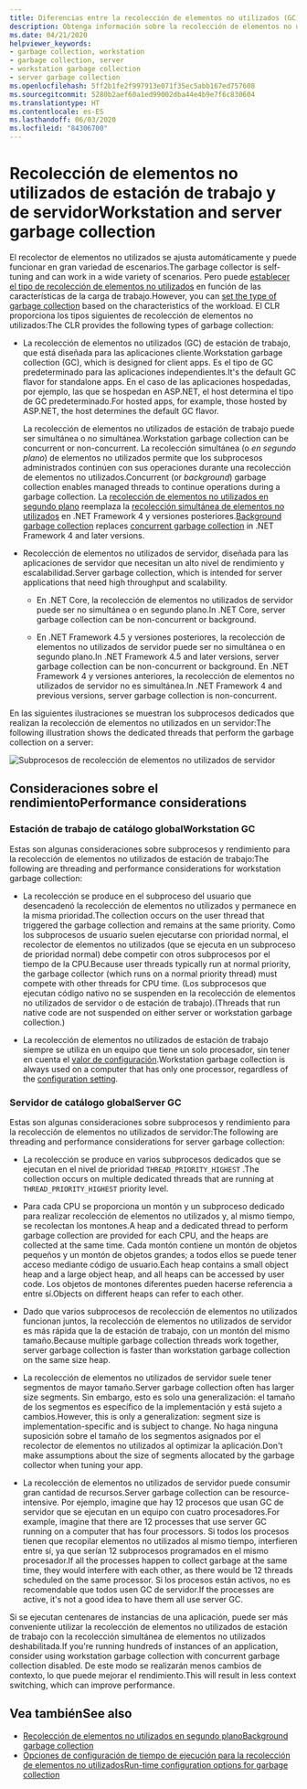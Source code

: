 ```yaml
---
title: Diferencias entre la recolección de elementos no utilizados (GC) en estaciones de trabajo y servidores
description: Obtenga información sobre la recolección de elementos no utilizados de estación de trabajo y de servidor en .NET.
ms.date: 04/21/2020
helpviewer_keywords:
- garbage collection, workstation
- garbage collection, server
- workstation garbage collection
- server garbage collection
ms.openlocfilehash: 5ff2b1fe2f997913e071f35ec5abb167ed757608
ms.sourcegitcommit: 5280b2aef60a1ed99002dba44e4b9e7f6c830604
ms.translationtype: HT
ms.contentlocale: es-ES
ms.lasthandoff: 06/03/2020
ms.locfileid: "84306700"
---
```

# <a name="workstation-and-server-garbage-collection"></a><span data-ttu-id="fc2c4-103">Recolección de elementos no utilizados de estación de trabajo y de servidor</span><span class="sxs-lookup"><span data-stu-id="fc2c4-103">Workstation and server garbage collection</span></span>

<span data-ttu-id="fc2c4-104">El recolector de elementos no utilizados se ajusta automáticamente y puede funcionar en gran variedad de escenarios.</span><span class="sxs-lookup"><span data-stu-id="fc2c4-104">The garbage collector is self-tuning and can work in a wide variety of scenarios.</span></span> <span data-ttu-id="fc2c4-105">Pero puede [establecer el tipo de recolección de elementos no utilizados](../../core/run-time-config/garbage-collector.md#flavors-of-garbage-collection) en función de las características de la carga de trabajo.</span><span class="sxs-lookup"><span data-stu-id="fc2c4-105">However, you can [set the type of garbage collection](../../core/run-time-config/garbage-collector.md#flavors-of-garbage-collection) based on the characteristics of the workload.</span></span> <span data-ttu-id="fc2c4-106">El CLR proporciona los tipos siguientes de recolección de elementos no utilizados:</span><span class="sxs-lookup"><span data-stu-id="fc2c4-106">The CLR provides the following types of garbage collection:</span></span>

- <span data-ttu-id="fc2c4-107">La recolección de elementos no utilizados (GC) de estación de trabajo, que está diseñada para las aplicaciones cliente.</span><span class="sxs-lookup"><span data-stu-id="fc2c4-107">Workstation garbage collection (GC), which is designed for client apps.</span></span> <span data-ttu-id="fc2c4-108">Es el tipo de GC predeterminado para las aplicaciones independientes.</span><span class="sxs-lookup"><span data-stu-id="fc2c4-108">It's the default GC flavor for standalone apps.</span></span> <span data-ttu-id="fc2c4-109">En el caso de las aplicaciones hospedadas, por ejemplo, las que se hospedan en ASP.NET, el host determina el tipo de GC predeterminado.</span><span class="sxs-lookup"><span data-stu-id="fc2c4-109">For hosted apps, for example, those hosted by ASP.NET, the host determines the default GC flavor.</span></span>

  <span data-ttu-id="fc2c4-110">La recolección de elementos no utilizados de estación de trabajo puede ser simultánea o no simultánea.</span><span class="sxs-lookup"><span data-stu-id="fc2c4-110">Workstation garbage collection can be concurrent or non-concurrent.</span></span> <span data-ttu-id="fc2c4-111">La recolección simultánea (o *en segundo plano*) de elementos no utilizados permite que los subprocesos administrados continúen con sus operaciones durante una recolección de elementos no utilizados.</span><span class="sxs-lookup"><span data-stu-id="fc2c4-111">Concurrent (or *background*) garbage collection enables managed threads to continue operations during a garbage collection.</span></span> <span data-ttu-id="fc2c4-112">La [recolección de elementos no utilizados en segundo plano](background-gc.md) reemplaza la [recolección simultánea de elementos no utilizados](background-gc.md#concurrent-garbage-collection) en .NET Framework 4 y versiones posteriores.</span><span class="sxs-lookup"><span data-stu-id="fc2c4-112">[Background garbage collection](background-gc.md) replaces [concurrent garbage collection](background-gc.md#concurrent-garbage-collection) in .NET Framework 4 and later versions.</span></span>

- <span data-ttu-id="fc2c4-113">Recolección de elementos no utilizados de servidor, diseñada para las aplicaciones de servidor que necesitan un alto nivel de rendimiento y escalabilidad.</span><span class="sxs-lookup"><span data-stu-id="fc2c4-113">Server garbage collection, which is intended for server applications that need high throughput and scalability.</span></span>

  - <span data-ttu-id="fc2c4-114">En .NET Core, la recolección de elementos no utilizados de servidor puede ser no simultánea o en segundo plano.</span><span class="sxs-lookup"><span data-stu-id="fc2c4-114">In .NET Core, server garbage collection can be non-concurrent or background.</span></span>

  - <span data-ttu-id="fc2c4-115">En .NET Framework 4.5 y versiones posteriores, la recolección de elementos no utilizados de servidor puede ser no simultánea o en segundo plano.</span><span class="sxs-lookup"><span data-stu-id="fc2c4-115">In .NET Framework 4.5 and later versions, server garbage collection can be non-concurrent or background.</span></span> <span data-ttu-id="fc2c4-116">En .NET Framework 4 y versiones anteriores, la recolección de elementos no utilizados de servidor no es simultánea.</span><span class="sxs-lookup"><span data-stu-id="fc2c4-116">In .NET Framework 4 and previous versions, server garbage collection is non-concurrent.</span></span>

<span data-ttu-id="fc2c4-117">En las siguientes ilustraciones se muestran los subprocesos dedicados que realizan la recolección de elementos no utilizados en un servidor:</span><span class="sxs-lookup"><span data-stu-id="fc2c4-117">The following illustration shows the dedicated threads that perform the garbage collection on a server:</span></span>

![Subprocesos de recolección de elementos no utilizados de servidor](media/gc-server.png)

## <a name="performance-considerations"></a><span data-ttu-id="fc2c4-119">Consideraciones sobre el rendimiento</span><span class="sxs-lookup"><span data-stu-id="fc2c4-119">Performance considerations</span></span>

### <a name="workstation-gc"></a><span data-ttu-id="fc2c4-120">Estación de trabajo de catálogo global</span><span class="sxs-lookup"><span data-stu-id="fc2c4-120">Workstation GC</span></span>

<span data-ttu-id="fc2c4-121">Estas son algunas consideraciones sobre subprocesos y rendimiento para la recolección de elementos no utilizados de estación de trabajo:</span><span class="sxs-lookup"><span data-stu-id="fc2c4-121">The following are threading and performance considerations for workstation garbage collection:</span></span>

- <span data-ttu-id="fc2c4-122">La recolección se produce en el subproceso del usuario que desencadenó la recolección de elementos no utilizados y permanece en la misma prioridad.</span><span class="sxs-lookup"><span data-stu-id="fc2c4-122">The collection occurs on the user thread that triggered the garbage collection and remains at the same priority.</span></span> <span data-ttu-id="fc2c4-123">Como los subprocesos de usuario suelen ejecutarse con prioridad normal, el recolector de elementos no utilizados (que se ejecuta en un subproceso de prioridad normal) debe competir con otros subprocesos por el tiempo de la CPU.</span><span class="sxs-lookup"><span data-stu-id="fc2c4-123">Because user threads typically run at normal priority, the garbage collector (which runs on a normal priority thread) must compete with other threads for CPU time.</span></span> <span data-ttu-id="fc2c4-124">(Los subprocesos que ejecutan código nativo no se suspenden en la recolección de elementos no utilizados de servidor o de estación de trabajo).</span><span class="sxs-lookup"><span data-stu-id="fc2c4-124">(Threads that run native code are not suspended on either server or workstation garbage collection.)</span></span>

- <span data-ttu-id="fc2c4-125">La recolección de elementos no utilizados de estación de trabajo siempre se utiliza en un equipo que tiene un solo procesador, sin tener en cuenta el [valor de configuración](../../core/run-time-config/garbage-collector.md#systemgcservercomplus_gcserver).</span><span class="sxs-lookup"><span data-stu-id="fc2c4-125">Workstation garbage collection is always used on a computer that has only one processor, regardless of the [configuration setting](../../core/run-time-config/garbage-collector.md#systemgcservercomplus_gcserver).</span></span>

### <a name="server-gc"></a><span data-ttu-id="fc2c4-126">Servidor de catálogo global</span><span class="sxs-lookup"><span data-stu-id="fc2c4-126">Server GC</span></span>

<span data-ttu-id="fc2c4-127">Estas son algunas consideraciones sobre subprocesos y rendimiento para la recolección de elementos no utilizados de servidor:</span><span class="sxs-lookup"><span data-stu-id="fc2c4-127">The following are threading and performance considerations for server garbage collection:</span></span>

- <span data-ttu-id="fc2c4-128">La recolección se produce en varios subprocesos dedicados que se ejecutan en el nivel de prioridad `THREAD_PRIORITY_HIGHEST` .</span><span class="sxs-lookup"><span data-stu-id="fc2c4-128">The collection occurs on multiple dedicated threads that are running at `THREAD_PRIORITY_HIGHEST` priority level.</span></span>

- <span data-ttu-id="fc2c4-129">Para cada CPU se proporciona un montón y un subproceso dedicado para realizar recolección de elementos no utilizados y, al mismo tiempo, se recolectan los montones.</span><span class="sxs-lookup"><span data-stu-id="fc2c4-129">A heap and a dedicated thread to perform garbage collection are provided for each CPU, and the heaps are collected at the same time.</span></span> <span data-ttu-id="fc2c4-130">Cada montón contiene un montón de objetos pequeños y un montón de objetos grandes; a todos ellos se puede tener acceso mediante código de usuario.</span><span class="sxs-lookup"><span data-stu-id="fc2c4-130">Each heap contains a small object heap and a large object heap, and all heaps can be accessed by user code.</span></span> <span data-ttu-id="fc2c4-131">Los objetos de montones diferentes pueden hacerse referencia a entre sí.</span><span class="sxs-lookup"><span data-stu-id="fc2c4-131">Objects on different heaps can refer to each other.</span></span>

- <span data-ttu-id="fc2c4-132">Dado que varios subprocesos de recolección de elementos no utilizados funcionan juntos, la recolección de elementos no utilizados de servidor es más rápida que la de estación de trabajo, con un montón del mismo tamaño.</span><span class="sxs-lookup"><span data-stu-id="fc2c4-132">Because multiple garbage collection threads work together, server garbage collection is faster than workstation garbage collection on the same size heap.</span></span>

- <span data-ttu-id="fc2c4-133">La recolección de elementos no utilizados de servidor suele tener segmentos de mayor tamaño.</span><span class="sxs-lookup"><span data-stu-id="fc2c4-133">Server garbage collection often has larger size segments.</span></span> <span data-ttu-id="fc2c4-134">Sin embargo, esto es solo una generalización: el tamaño de los segmentos es específico de la implementación y está sujeto a cambios.</span><span class="sxs-lookup"><span data-stu-id="fc2c4-134">However, this is only a generalization: segment size is implementation-specific and is subject to change.</span></span> <span data-ttu-id="fc2c4-135">No haga ninguna suposición sobre el tamaño de los segmentos asignados por el recolector de elementos no utilizados al optimizar la aplicación.</span><span class="sxs-lookup"><span data-stu-id="fc2c4-135">Don't make assumptions about the size of segments allocated by the garbage collector when tuning your app.</span></span>

- <span data-ttu-id="fc2c4-136">La recolección de elementos no utilizados de servidor puede consumir gran cantidad de recursos.</span><span class="sxs-lookup"><span data-stu-id="fc2c4-136">Server garbage collection can be resource-intensive.</span></span> <span data-ttu-id="fc2c4-137">Por ejemplo, imagine que hay 12 procesos que usan GC de servidor que se ejecutan en un equipo con cuatro procesadores.</span><span class="sxs-lookup"><span data-stu-id="fc2c4-137">For example, imagine that there are 12 processes that use server GC running on a computer that has four processors.</span></span> <span data-ttu-id="fc2c4-138">Si todos los procesos tienen que recopilar elementos no utilizados al mismo tiempo, interfieren entre sí, ya que serían 12 subprocesos programados en el mismo procesador.</span><span class="sxs-lookup"><span data-stu-id="fc2c4-138">If all the processes happen to collect garbage at the same time, they would interfere with each other, as there would be 12 threads scheduled on the same processor.</span></span> <span data-ttu-id="fc2c4-139">Si los procesos están activos, no es recomendable que todos usen GC de servidor.</span><span class="sxs-lookup"><span data-stu-id="fc2c4-139">If the processes are active, it's not a good idea to have them all use server GC.</span></span>

<span data-ttu-id="fc2c4-140">Si se ejecutan centenares de instancias de una aplicación, puede ser más conveniente utilizar la recolección de elementos no utilizados de estación de trabajo con la recolección simultánea de elementos no utilizados deshabilitada.</span><span class="sxs-lookup"><span data-stu-id="fc2c4-140">If you're running hundreds of instances of an application, consider using workstation garbage collection with concurrent garbage collection disabled.</span></span> <span data-ttu-id="fc2c4-141">De este modo se realizarán menos cambios de contexto, lo que puede mejorar el rendimiento.</span><span class="sxs-lookup"><span data-stu-id="fc2c4-141">This will result in less context switching, which can improve performance.</span></span>

## <a name="see-also"></a><span data-ttu-id="fc2c4-142">Vea también</span><span class="sxs-lookup"><span data-stu-id="fc2c4-142">See also</span></span>

- [<span data-ttu-id="fc2c4-143">Recolección de elementos no utilizados en segundo plano</span><span class="sxs-lookup"><span data-stu-id="fc2c4-143">Background garbage collection</span></span>](background-gc.md)
- [<span data-ttu-id="fc2c4-144">Opciones de configuración de tiempo de ejecución para la recolección de elementos no utilizados</span><span class="sxs-lookup"><span data-stu-id="fc2c4-144">Run-time configuration options for garbage collection</span></span>](../../core/run-time-config/garbage-collector.md)
